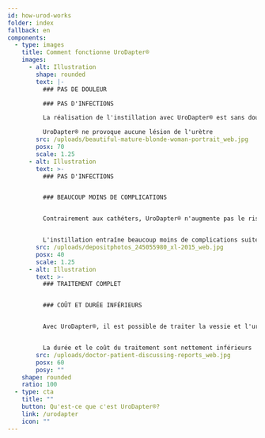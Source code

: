 ```yaml
---
id: how-urod-works
folder: index
fallback: en
components:
  - type: images
    title: Comment fonctionne UroDapter®
    images:
      - alt: Illustration
        shape: rounded
        text: |-
          ### PAS DE DOULEUR

          ### PAS D'INFECTIONS

          La réalisation de l'instillation avec UroDapter® est sans douleur

          UroDapter® ne provoque aucune lésion de l'urètre
        src: /uploads/beautiful-mature-blonde-woman-portrait_web.jpg
        posx: 70
        scale: 1.25
      - alt: Illustration
        text: >-
          ### PAS D'INFECTIONS


          ### BEAUCOUP MOINS DE COMPLICATIONS


          Contrairement aux cathéters, UroDapter® n'augmente pas le risque d'infections des voies urinaires


          L'instillation entraîne beaucoup moins de complications suite aux traitements
        src: /uploads/depositphotos_245055980_xl-2015_web.jpg
        posx: 40
        scale: 1.25
      - alt: Illustration
        text: >-
          ### TRAITEMENT COMPLET


          ### COÛT ET DURÉE INFÉRIEURS


          Avec UroDapter®, il est possible de traiter la vessie et l'urètre en même temps , ce qui est impossible avec un cathéter


          La durée et le coût du traitement sont nettement inférieurs
        src: /uploads/doctor-patient-discussing-reports_web.jpg
        posx: 60
        posy: ""
    shape: rounded
    ratio: 100
  - type: cta
    title: ""
    button: Qu'est-ce que c'est UroDapter®?
    link: /urodapter
    icon: ""
---
```

